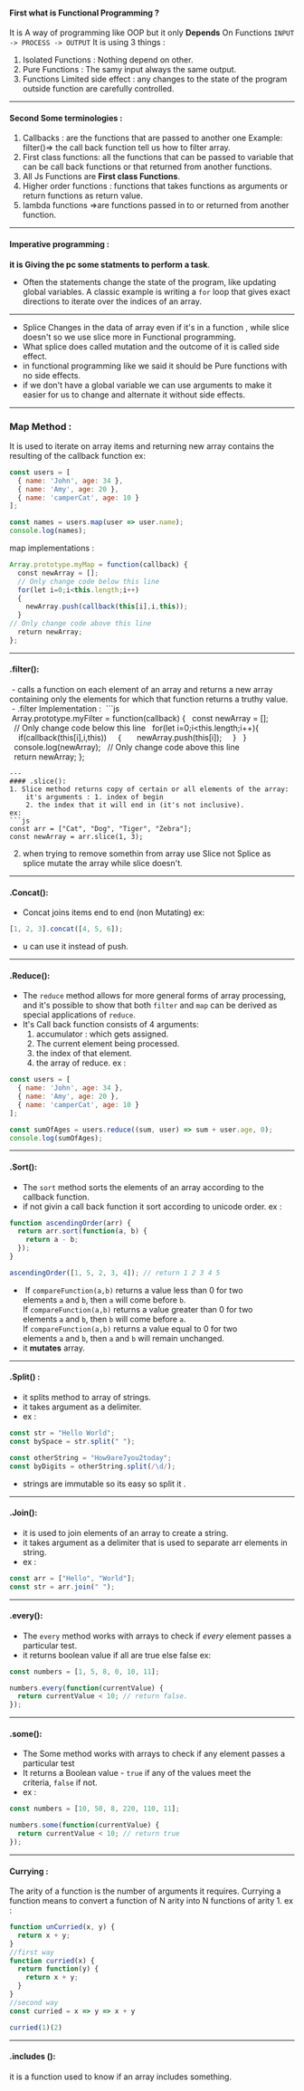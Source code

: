#### First what is Functional Programming ?
It is A way of programming like OOP but it only __Depends__ On Functions 
`INPUT -> PROCESS -> OUTPUT`
It is using 3 things : 
1. Isolated Functions : Nothing depend on other.
2. Pure Functions : The samy input always the same output.
3. Functions Limited side effect : any changes to the state of the program outside function are carefully controlled.
---
#### Second Some terminologies :
1. Callbacks : are the functions that are passed to another one Example: filter()=> the call back function tell us how to filter array.
2. First class functions: all the functions that can be passed to variable that can be call back functions or that returned from another functions.
3. All Js Functions are **First class Functions**.
4. Higher order functions : functions that takes functions as arguments or return functions as return value.
5. lambda functions =>are functions  passed in to or returned from another function.
---
#### Imperative programming :
**it is Giving the pc some statments to perform a task**.
- Often the statements change the state of the program, like updating global variables. A classic example is writing a `for` loop that gives exact directions to iterate over the indices of an array.
---
- Splice Changes in the data of array even if it's in a function , while slice doesn't so we use slice more in Functional programming.
- What splice does called mutation and the outcome of it is called side effect.
- in functional programming like we said it should be Pure functions with no side effects.
- if we don't have a global variable we can use arguments to make it easier for us to change and alternate it without side effects.
---
### Map Method : 
It is used to iterate on array items and returning new array contains the resulting of the callback function ex: 
```js
const users = [
  { name: 'John', age: 34 },
  { name: 'Amy', age: 20 },
  { name: 'camperCat', age: 10 }
];

const names = users.map(user => user.name);
console.log(names);
```
map implementations : 
``` js
Array.prototype.myMap = function(callback) {
  const newArray = [];
  // Only change code below this line
  for(let i=0;i<this.length;i++)
  {
    newArray.push(callback(this[i],i,this));
  }
// Only change code above this line
  return newArray;
};
```
---
#### .filter():
 - calls a function on each element of an array and returns a new array containing only the elements for which that function returns a truthy value.
 - .filter Implementation :
 ```js
 Array.prototype.myFilter = function(callback) {
  const newArray = [];
  // Only change code below this line
  for(let i=0;i<this.length;i++){
    if(callback(this[i],i,this))
    {
      newArray.push(this[i]);
    }
  }
  console.log(newArray);
  // Only change code above this line
  return newArray;
};
```
---
#### .slice():
1. Slice method returns copy of certain or all elements of the array: 
	it's arguments : 1. index of begin 
	2. the index that it will end in (it's not inclusive).
ex:
```js
const arr = ["Cat", "Dog", "Tiger", "Zebra"];
const newArray = arr.slice(1, 3);
```
2. when trying to remove somethin from array use Slice not Splice as splice mutate the array while slice doesn't.
---
#### .Concat():
- Concat joins items end to end (non Mutating) ex:
```js
[1, 2, 3].concat([4, 5, 6]);
```
- u can use it instead of push.
---
#### .Reduce():
- The `reduce` method allows for more general forms of array processing, and it's possible to show that both `filter` and `map` can be derived as special applications of `reduce`.
- It's Call back function consists of 4 arguments:
	1. accumulator : which gets assigned.
	2. The current element being processed.
	3. the index of that element.
	4. the array of reduce.
ex : 
```js
const users = [
  { name: 'John', age: 34 },
  { name: 'Amy', age: 20 },
  { name: 'camperCat', age: 10 }
];

const sumOfAges = users.reduce((sum, user) => sum + user.age, 0);
console.log(sumOfAges);
```
---
#### .Sort():
- The `sort` method sorts the elements of an array according to the callback function.
- if not givin a call back function it sort according to unicode order.
ex :
```js
function ascendingOrder(arr) {
  return arr.sort(function(a, b) {
    return a - b;
  });
}

ascendingOrder([1, 5, 2, 3, 4]); // return 1 2 3 4 5
```
-  If `compareFunction(a,b)` returns a value less than 0 for two elements `a` and `b`, then `a` will come before `b`. If `compareFunction(a,b)` returns a value greater than 0 for two elements `a` and `b`, then `b` will come before `a`. If `compareFunction(a,b)` returns a value equal to 0 for two elements `a` and `b`, then `a` and `b` will remain unchanged.
- it __mutates__ array.
---
#### .Split() :
- it splits method to array of strings.
- it takes argument as a delimiter.
- ex : 
```js
const str = "Hello World";
const bySpace = str.split(" ");

const otherString = "How9are7you2today";
const byDigits = otherString.split(/\d/);
```
- strings are immutable so its easy so split it .
---
#### .Join():
- it is used to join elements of an array to create a string.
- it takes argument as a delimiter that is used to separate arr elements in string.
- ex : 
```js
const arr = ["Hello", "World"];
const str = arr.join(" ");
```
---
#### .every():
- The `every` method works with arrays to check if _every_ element passes a particular test.
- it returns boolean value if all are true else false ex:
```js
const numbers = [1, 5, 8, 0, 10, 11];

numbers.every(function(currentValue) {
  return currentValue < 10; // return false.
});
```
---
#### .some():
- The Some method works with arrays to check if any element passes a particular test
- It returns a Boolean value - `true` if any of the values meet the criteria, `false` if not.
- ex :
```js
const numbers = [10, 50, 8, 220, 110, 11];

numbers.some(function(currentValue) {
  return currentValue < 10; // return true
});
```
---
#### Currying : 
The arity of a function is the number of arguments it requires. Currying a function means to convert a function of N arity into N functions of arity 1.
ex : 
```js
function unCurried(x, y) {
  return x + y;
}
//first way
function curried(x) {
  return function(y) {
    return x + y;
  }
}
//second way
const curried = x => y => x + y

curried(1)(2)
```
---
#### .includes ():
it is a function used to know if an array includes something.